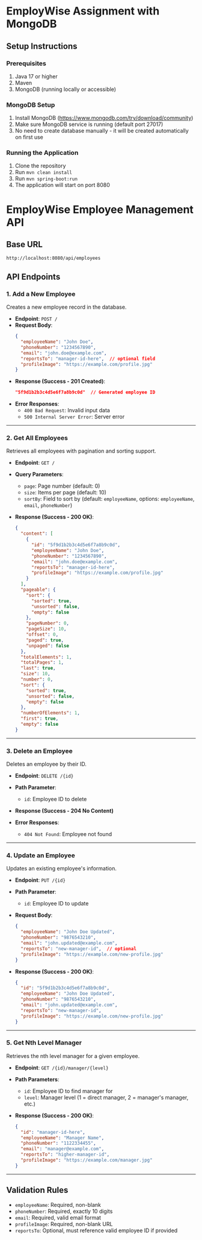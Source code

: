 # EmployWise Assignment with MongoDB

## Setup Instructions

### Prerequisites
1. Java 17 or higher
2. Maven
3. MongoDB (running locally or accessible)

### MongoDB Setup
1. Install MongoDB (https://www.mongodb.com/try/download/community)
2. Make sure MongoDB service is running (default port 27017)
3. No need to create database manually - it will be created automatically on first use

### Running the Application
1. Clone the repository
2. Run `mvn clean install`
3. Run `mvn spring-boot:run`
4. The application will start on port 8080


# EmployWise Employee Management API

## Base URL
`http://localhost:8080/api/employees`

## API Endpoints

### 1. Add a New Employee
Creates a new employee record in the database.

- **Endpoint**: `POST /`
- **Request Body**:
  ```json
  {
    "employeeName": "John Doe",
    "phoneNumber": "1234567890",
    "email": "john.doe@example.com",
    "reportsTo": "manager-id-here",  // optional field
    "profileImage": "https://example.com/profile.jpg"
  }
  ```
- **Response (Success - 201 Created)**:
  ```json
  "5f9d1b2b3c4d5e6f7a8b9c0d"  // Generated employee ID
  ```
- **Error Responses**:
  - `400 Bad Request`: Invalid input data
  - `500 Internal Server Error`: Server error

---

### 2. Get All Employees
Retrieves all employees with pagination and sorting support.

- **Endpoint**: `GET /`
- **Query Parameters**:
  - `page`: Page number (default: 0)
  - `size`: Items per page (default: 10)
  - `sortBy`: Field to sort by (default: `employeeName`, options: `employeeName`, `email`, `phoneNumber`)

- **Response (Success - 200 OK)**:
  ```json
  {
    "content": [
      {
        "id": "5f9d1b2b3c4d5e6f7a8b9c0d",
        "employeeName": "John Doe",
        "phoneNumber": "1234567890",
        "email": "john.doe@example.com",
        "reportsTo": "manager-id-here",
        "profileImage": "https://example.com/profile.jpg"
      }
    ],
    "pageable": {
      "sort": {
        "sorted": true,
        "unsorted": false,
        "empty": false
      },
      "pageNumber": 0,
      "pageSize": 10,
      "offset": 0,
      "paged": true,
      "unpaged": false
    },
    "totalElements": 1,
    "totalPages": 1,
    "last": true,
    "size": 10,
    "number": 0,
    "sort": {
      "sorted": true,
      "unsorted": false,
      "empty": false
    },
    "numberOfElements": 1,
    "first": true,
    "empty": false
  }
  ```

---

### 3. Delete an Employee
Deletes an employee by their ID.

- **Endpoint**: `DELETE /{id}`
- **Path Parameter**:
  - `id`: Employee ID to delete

- **Response (Success - 204 No Content)**

- **Error Responses**:
  - `404 Not Found`: Employee not found

---

### 4. Update an Employee
Updates an existing employee's information.

- **Endpoint**: `PUT /{id}`
- **Path Parameter**:
  - `id`: Employee ID to update

- **Request Body**:
  ```json
  {
    "employeeName": "John Doe Updated",
    "phoneNumber": "9876543210",
    "email": "john.updated@example.com",
    "reportsTo": "new-manager-id",  // optional
    "profileImage": "https://example.com/new-profile.jpg"
  }
  ```

- **Response (Success - 200 OK)**:
  ```json
  {
    "id": "5f9d1b2b3c4d5e6f7a8b9c0d",
    "employeeName": "John Doe Updated",
    "phoneNumber": "9876543210",
    "email": "john.updated@example.com",
    "reportsTo": "new-manager-id",
    "profileImage": "https://example.com/new-profile.jpg"
  }
  ```

---

### 5. Get Nth Level Manager
Retrieves the nth level manager for a given employee.

- **Endpoint**: `GET /{id}/manager/{level}`
- **Path Parameters**:
  - `id`: Employee ID to find manager for
  - `level`: Manager level (1 = direct manager, 2 = manager's manager, etc.)

- **Response (Success - 200 OK)**:
  ```json
  {
    "id": "manager-id-here",
    "employeeName": "Manager Name",
    "phoneNumber": "1122334455",
    "email": "manager@example.com",
    "reportsTo": "higher-manager-id",
    "profileImage": "https://example.com/manager.jpg"
  }
  ```

---

## Validation Rules
- `employeeName`: Required, non-blank
- `phoneNumber`: Required, exactly 10 digits
- `email`: Required, valid email format
- `profileImage`: Required, non-blank URL
- `reportsTo`: Optional, must reference valid employee ID if provided